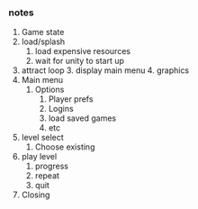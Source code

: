 ### notes

1. Game state
  1. load/splash
     1. load expensive resources
     2. wait for unity to start up
  2. attract loop
     3. display main menu
     4. graphics
  3. Main menu
     1. Options
        1. Player prefs
        2. Logins
        3. load saved games
        4. etc
  3. level select
     1. Choose existing
   4. play level
      1. progress
      2. repeat
      3. quit
   4. Closing

